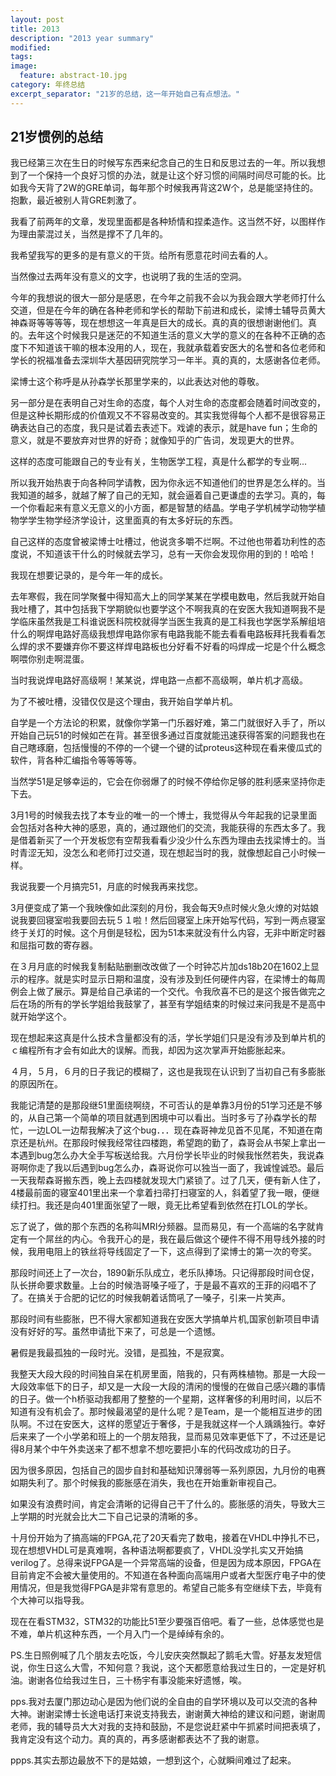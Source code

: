 ```yaml
---
layout: post
title: 2013
description: "2013 year summary"
modified:
tags:
image:
  feature: abstract-10.jpg
category: 年终总结
excerpt_separator: "21岁的总结，这一年开始自己有点想法。"
---
```


## 21岁惯例的总结

我已经第三次在生日的时候写东西来纪念自己的生日和反思过去的一年。所以我想到了一个保持一个良好习惯的办法，就是让这个好习惯的间隔时间尽可能的长。比如我今天背了2W的GRE单词，每年那个时候我再背这2W个，总是能坚持住的。抱歉，最近被别人背GRE刺激了。

我看了前两年的文章，发现里面都是各种矫情和捏柔造作。这当然不好，以图样作为理由蒙混过关，当然是撑不了几年的。



我希望我写的更多的是有意义的干货。给所有愿意花时间去看的人。



当然像过去两年没有意义的文字，也说明了我的生活的空洞。

今年的我想说的很大一部分是感恩，在今年之前我不会以为我会跟大学老师打什么交道，但是在今年的确在各种老师和学长的帮助下前进和成长，梁博士辅导员黄大神森哥等等等等，现在想想这一年真是巨大的成长。真的真的很想谢谢他们。真的。去年这个时候我只是迷茫的不知道生活的意义大学的意义的在各种不正确的态度下不知道该干嘛的根本没用的人，现在，我就承载着安医大的名誉和各位老师和学长的祝福准备去深圳华大基因研究院学习一年半。真的真的，太感谢各位老师。



梁博士这个称呼是从孙森学长那里学来的，以此表达对他的尊敬。



另一部分是在表明自己对生命的态度，每个人对生命的态度都会随着时间改变的，但是这种长期形成的价值观又不不容易改变的。其实我觉得每个人都不是很容易正确表达自己的态度，我只是试着去表述下。戏谑的表示，就是have
fun；生命的意义，就是不要放弃对世界的好奇；就像知乎的广告词，发现更大的世界。



这样的态度可能跟自己的专业有关，生物医学工程，真是什么都学的专业啊...



所以我开始热衷于向各种同学请教，因为你永远不知道他们的世界是怎么样的。当我知道的越多，就越了解了自己的无知，就会逼着自己更谦虚的去学习。真的，每一个你看起来有意义无意义的小方面，都是智慧的结晶。学电子学机械学动物学植物学学生物学经济学设计，这里面真的有太多好玩的东西。



自己这样的态度曾被梁博士吐槽过，他说贪多嚼不烂啊。不过他也带着功利性的态度说，不知道该干什么的时候就去学习，总有一天你会发现你用的到的！哈哈！



我现在想要记录的，是今年一年的成长。

去年寒假，我在同学聚餐中得知高大上的同学某某在学模电数电，然后我就开始自我吐槽了，其中包括我下学期貌似也要学这个不啊我真的在安医大我知道啊我不是学临床虽然我是工科谁说医科院校就得学当医生我真的是工科我也学医学系解组培什么的啊焊电路好高级我想焊电路你家有电路我能不能去看看电路板拜托我看看怎么焊的求不要嫌弃你不要这样焊电路板也分好看不好看的吗焊成一坨是个什么概念啊喂你别走啊混蛋。



当时我说焊电路好高级啊！某某说，焊电路一点都不高级啊，单片机才高级。



为了不被吐槽，没错仅仅是这个理由，我开始自学单片机。

自学是一个方法论的积累，就像你学第一门乐器好难，第二门就很好入手了，所以开始自己玩51的时候如芒在背。甚至很多通过百度就能迅速获得答案的问题我也在自己瞎琢磨，包括慢慢的不停的一个键一个键的试proteus这种现在看来傻瓜式的软件，背各种汇编指令等等等等。



当然学51是足够幸运的，它会在你弱爆了的时候不停给你足够的胜利感来坚持你走下去。



3月1号的时候我去找了本专业的唯一的一个博士，我觉得从今年起我的记录里面会包括对各种大神的感恩，真的，通过跟他们的交流，我能获得的东西太多了。我是借着新买了一个开发板您有空帮我看看少没少什么东西为理由去找梁博士的。当时青涩无知，没怎么和老师打过交道，现在想起当时的我，就像想起自己小时候一样。



我说我要一个月搞完51，月底的时候我再来找您。



3月便变成了第一个我映像如此深刻的月份，我会每天9点时候火急火燎的对姑娘说我要回寝室啦我要回去玩５１啦！然后回寝室上床开始写代码，写到一两点寝室终于关灯的时候。这个月倒是轻松，因为51本来就没有什么内容，无非中断定时器和屈指可数的寄存器。



在３月月底的时候我复制黏贴删删改改做了一个时钟芯片加ds18b20在1602上显示的程序。就是实时显示日期和温度，没有涉及到任何硬件内容，在梁博士的每周例会上做了展示。算是给自己承诺的一个交代。令我欣喜不已的是这个报告做完之后在场的所有的学长学姐给我鼓掌了，甚至有学姐结束的时候过来问我是不是高中就开始学这个。



现在想起来这真是什么技术含量都没有的活，学长学姐们只是没有涉及到单片机的ｃ编程所有才会有如此大的误解。而我，却因为这次掌声开始膨胀起来。



４月，５月，６月的日子我记的模糊了，这也是我现在认识到了当初自己有多膨胀的原因所在。



我能记清楚的是那段继51里面绕啊绕，不可否认的是单靠3月份的51学习还是不够的，从自己第一个简单的项目就遇到困境中可以看出。当时多亏了孙森学长的帮忙，一边LOL一边帮我解决了这个bug．．．现在森哥神龙见首不见尾，不知道在南京还是杭州。在那段时候我经常往四楼跑，希望跑的勤了，森哥会从书架上拿出一本遇到bug怎么办大全手写板送给我。六月份学长毕业的时候我怅然若失，我说森哥啊你走了我以后遇到bug怎么办，森哥说你可以独当一面了，我诚惶诚恐。最后一天我帮森哥搬东西，晚上去四楼就发现大门紧锁了。过了几天，便有新人住了，4楼最前面的寝室401里出来一个拿着扫帚打扫寝室的人，斜着望了我一眼，便继续打扫。我还是向401里面张望了一眼，竟无比希望看到依然在打LOL的学长。



忘了说了，做的那个东西的名称叫MRI分频器。显而易见，有一个高端的名字就肯定有一个屌丝的内心。令我开心的是，我在最后做这个硬件不得不用导线外接的时候，我用电阻上的铁丝将导线固定了一下，这点得到了梁博士的第一次的夸奖。          

那段时间还上了一次台，1890新乐队成立，老乐队捧场。只记得那段时间仓促，队长拼命要求数量。上台的时候浩哥嗓子哑了，于是最不喜欢的王菲的闷唱不了了。在搞关于合肥的记忆的时候我朝着话筒吼了一嗓子，引来一片笑声。



那段时间有些膨胀，巴不得大家都知道我在安医大学搞单片机,国家创新项目申请没有好好的写。虽然申请批下来了，可总是一个遗憾。



暑假是我最孤独的一段时光。没错，是孤独，不是寂寞。



我整天大段大段的时间独自呆在机房里面，陪我的，只有两株植物。那是一大段一大段效率低下的日子，却又是一大段一大段的清闲的慢慢的在做自己感兴趣的事情的日子。做一个h桥驱动我都用了整整的一个星期，这样奢侈的利用时间，以后不知道有没有机会了。那时候最渴望的是什么呢？是Team，是一个能相互进步的团队啊。不过在安医大，这样的愿望近于奢侈，于是我就这样一个人踽踽独行。幸好后来来了一个小学弟和班上的一个朋友陪我，显而易见效率更低下了，不过还是记得8月某个中午外卖送来了都不想拿不想吃要把小车的代码改成功的日子。



因为很多原因，包括自己的固步自封和基础知识薄弱等一系列原因，九月份的电赛如期失利了。那个时候我的膨胀感在消失，我也在开始重新审视自己。



如果没有浪费时间，肯定会清晰的记得自己干了什么的。膨胀感的消失，导致大三上学期的时光就会比大二下自己记录的清晰的多。



十月份开始为了搞高端的FPGA,花了20天看完了数电，接着在VHDL中挣扎不已，现在想想VHDL可是真难啊，各种语法啊都要疯了，VHDL没学扎实又开始搞verilog了。总得来说FPGA是一个异常高端的设备，但是因为成本原因，FPGA在目前肯定不会被大量使用的。不知道在各种面向高端用户或者大型医疗电子中的使用情况，但是我觉得FPGA是非常有意思的。希望自己能多有空继续下去，毕竟有个大神可以指导我。



现在在看STM32，STM32的功能比51至少要强百倍吧。看了一些，总体感觉也是不难，单片机这种东西，一个月入门一个是绰绰有余的。



PS.生日照例喊了几个朋友去吃饭，今儿安庆突然飘起了鹅毛大雪。好基友发短信说，你生日这么大雪，不知何意？我说，这个天都愿意给我过生日的，一定是好机油。谢谢各位给我过生日，三十杨宇有事没能来好遗憾，唉。

pps.我对去厦门那边动心是因为他们说的全自由的自学环境以及可以交流的各种大神。谢谢梁博士长途电话打来说支持我去，谢谢黄大神给的建议和问题，谢谢周老师，我的辅导员大大对我的支持和鼓励，不是您说赶紧中午抓紧时间把表填了，我肯定没有这个动力。真的真的，再多感谢都表达不了我的谢意。



ppps.其实去那边最放不下的是姑娘，一想到这个，心就瞬间难过了起来。
